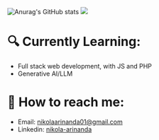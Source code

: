 ![Anurag's GitHub stats](https://github-readme-stats.vercel.app/api?username=nikola4512&show_icons=true&theme=dracula)
![](https://komarev.com/ghpvc/?username=your-github-username&color=ff69b4)

# 🔍 Currently Learning:
+ Full stack web development, with JS and PHP
+ Generative AI/LLM

# 🚀 How to reach me:
- Email: [nikolaarinanda01@gmail.com](mailto:nikolaarinanda01@gmail.com)
- Linkedin: [nikola-arinanda](https://www.linkedin.com/in/nikola-arinanda/)

<!---
nikola4512/nikola4512 is a ✨ special ✨ repository because its `README.md` (this file) appears on your GitHub profile.
You can click the Preview link to take a look at your changes.
--->
